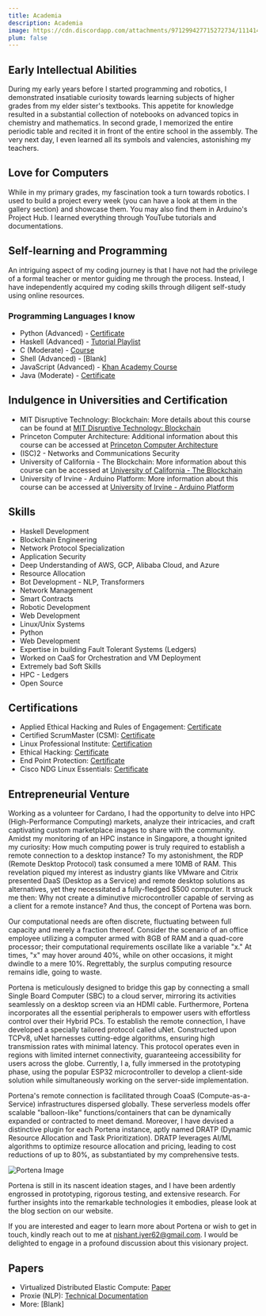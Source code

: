 ```yaml
---
title: Academia
description: Academia
image: https://cdn.discordapp.com/attachments/971299427715272734/1114144376311001168/Nishant_Iyer.png
plum: false
---
```


## Early Intellectual Abilities

During my early years before I started programming and robotics, I demonstrated insatiable curiosity towards learning subjects of higher grades from my elder sister's textbooks. This appetite for knowledge resulted in a substantial collection of notebooks on advanced topics in chemistry and mathematics. In second grade, I memorized the entire periodic table and recited it in front of the entire school in the assembly. The very next day, I even learned all its symbols and valencies, astonishing my teachers.

## Love for Computers

While in my primary grades, my fascination took a turn towards robotics. I used to build a project every week (you can have a look at them in the gallery section) and showcase them. You may also find them in Arduino's Project Hub. I learned everything through YouTube tutorials and documentations.

## Self-learning and Programming

An intriguing aspect of my coding journey is that I have not had the privilege of a formal teacher or mentor guiding me through the process. Instead, I have independently acquired my coding skills through diligent self-study using online resources.

### Programming Languages I know

- Python (Advanced) - [Certificate](https://www.udemy.com/certificate/UC-2573f0bb-29ea-403b-84c6-cd50ce0e815c/)
- Haskell (Advanced) - [Tutorial Playlist](https://www.youtube.com/watch?v=Vgu82wiiZ90&list=PLe7Ei6viL6jGp1Rfu0dil1JH1SHk9bgDV)
- C (Moderate) - [Course](https://www.coursera.org/learn/c-for-everyone)
- Shell (Advanced) - [Blank]
- JavaScript (Advanced) - [Khan Academy Course](https://www.khanacademy.org/computing/computer-programming)
- Java (Moderate) - [Certificate](https://www.pirple.com/certificates/dhbxd9sbrm)

## Indulgence in Universities and Certification

- MIT Disruptive Technology: Blockchain: More details about this course can be found at [MIT Disruptive Technology: Blockchain](https://www.mit.edu)
- Princeton Computer Architecture: Additional information about this course can be accessed at [Princeton Computer Architecture](https://www.princeton.edu)
- (ISC)2 - Networks and Communications Security
- University of California - The Blockchain: More information about this course can be accessed at [University of California - The Blockchain](https://www.uc.edu)
- University of Irvine - Arduino Platform: More information about this course can be accessed at [University of Irvine - Arduino Platform](https://www.irvine.edu)

## Skills

- Haskell Development
- Blockchain Engineering
- Network Protocol Specialization
- Application Security
- Deep Understanding of AWS, GCP, Alibaba Cloud, and Azure
- Resource Allocation
- Bot Development - NLP, Transformers
- Network Management
- Smart Contracts
- Robotic Development
- Web Development
- Linux/Unix Systems
- Python
- Web Development
- Expertise in building Fault Tolerant Systems (Ledgers)
- Worked on CaaS for Orchestration and VM Deployment
- Extremely bad Soft Skills
- HPC - Ledgers
- Open Source

## Certifications

- Applied Ethical Hacking and Rules of Engagement: [Certificate](https://media.licdn.com/dms/image/C562DAQH0OYppOEfgrA/profile-treasury-image-shrink_800_800/0/1676173344683?e=1686844800&v=beta&t=pQrdkXJbVbAMMnDJdPK71pWo08-bg7lgurWuKMxZnf0)
- Certified ScrumMaster (CSM): [Certificate](https://www.credential.net/3d137be0-ec6a-42b9-82ef-667d9c72212a#gs.qkn3lv)
- Linux Professional Institute: [Certification](https://www.lpi.org/our-certifications/lpic-3-305-overview)
- Ethical Hacking: [Certificate](https://media.discordapp.net/attachments/932975399552577576/933004999196278814/The_Complete_Cyber_Security_Course_Hackers_Exposed.png?width=574&height=406)
- End Point Protection: [Certificate](https://media.discordapp.net/attachments/932975399552577576/933005243556433960/End_Point_Protection.png?width=574&height=406)
- Cisco NDG Linux Essentials: [Certificate](https://id.cisco.com/signin/refresh-auth-state/00pKZ9NRC7-T8QIpP-cUNFQiwv2s6yTr41XFBioDFD)

## Entrepreneurial Venture

Working as a volunteer for Cardano, I had the opportunity to delve into HPC (High-Performance Computing) markets, analyze their intricacies, and craft captivating custom marketplace images to share with the community. Amidst my monitoring of an HPC instance in Singapore, a thought ignited my curiosity: How much computing power is truly required to establish a remote connection to a desktop instance? To my astonishment, the RDP (Remote Desktop Protocol) task consumed a mere 10MB of RAM. This revelation piqued my interest as industry giants like VMware and Citrix presented DaaS (Desktop as a Service) and remote desktop solutions as alternatives, yet they necessitated a fully-fledged $500 computer. It struck me then: Why not create a diminutive microcontroller capable of serving as a client for a remote instance? And thus, the concept of Portena was born.

Our computational needs are often discrete, fluctuating between full capacity and merely a fraction thereof. Consider the scenario of an office employee utilizing a computer armed with 8GB of RAM and a quad-core processor; their computational requirements oscillate like a variable "x." At times, "x" may hover around 40%, while on other occasions, it might dwindle to a mere 10%. Regrettably, the surplus computing resource remains idle, going to waste.

Portena is meticulously designed to bridge this gap by connecting a small Single Board Computer (SBC) to a cloud server, mirroring its activities seamlessly on a desktop screen via an HDMI cable. Furthermore, Portena incorporates all the essential peripherals to empower users with effortless control over their Hybrid PCs. To establish the remote connection, I have developed a specially tailored protocol called uNet. Constructed upon TCPv8, uNet harnesses cutting-edge algorithms, ensuring high transmission rates with minimal latency. This protocol operates even in regions with limited internet connectivity, guaranteeing accessibility for users across the globe. Currently, I a, fully immersed in the prototyping phase, using the popular ESP32 microcontroller to develop a client-side solution while simultaneously working on the server-side implementation.

Portena's remote connection is facilitated through CoaaS (Compute-as-a-Service) infrastructures dispersed globally. These serverless models offer scalable "balloon-like" functions/containers that can be dynamically expanded or contracted to meet demand. Moreover, I have devised a distinctive plugin for each Portena instance, aptly named DRATP (Dynamic Resource Allocation and Task Prioritization). DRATP leverages AI/ML algorithms to optimize resource allocation and pricing, leading to cost reductions of up to 80%, as substantiated by my comprehensive tests.

![Portena Image](https://media.discordapp.net/attachments/971299427715272734/1117070920721371289/sirg.png?width=395&height=491)

Portena is still in its nascent ideation stages, and I have been ardently engrossed in prototyping, rigorous testing, and extensive research. For further insights into the remarkable technologies it embodies, please look at the blog section on our website.

If you are interested and eager to learn more about Portena or wish to get in touch, kindly reach out to me at [nishant.iyer62@gmail.com](mailto:nishant.iyer62@gmail.com). I would be delighted to engage in a profound discussion about this visionary project.


## Papers

- Virtualized Distributed Elastic Compute: [Paper](https://example.com)
- Proxie (NLP): [Technical Documentation](https://example.com)
- More: [Blank]
